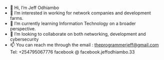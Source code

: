 - 👋 Hi, I’m Jeff Odhiambo
- 👀 I’m interested in working for network companies and development farms. 
- 🌱 I’m currently learning Information Technology on a broader perspective.
- 💞️ I’m looking to collaborate on both networking, development and cybersecurity
- 📫 You can reach me through the email : theprogrammerjeff@gmail.com
      Tel: +254795067776
      facebook @ facebook.jeffodhiambo.33

<!---
killall-nano/killall-nano is a ✨ special ✨ repository because its `README.md` (this file) appears on your GitHub profile.
You can click the Preview link to take a look at your changes.
--->
